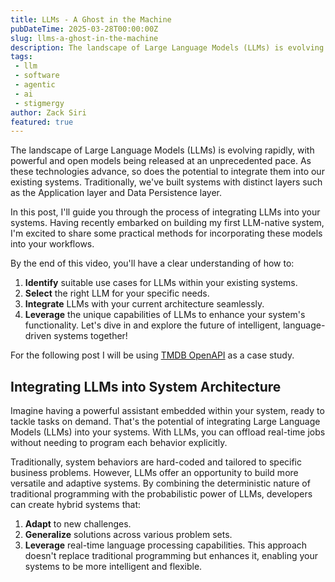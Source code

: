 ```yaml
---
title: LLMs - A Ghost in the Machine
pubDateTime: 2025-03-28T00:00:00Z
slug: llms-a-ghost-in-the-machine
description: The landscape of Large Language Models (LLMs) is evolving rapidly, with powerful and open models being released at an unprecedented pace. As these technologies advance, so does the potential to integrate them into our existing systems. Traditionally, we've built systems with distinct layers such as the Application layer and Data Persistence layer.
tags:
 - llm
 - software
 - agentic
 - ai
 - stigmergy
author: Zack Siri
featured: true
---
```


The landscape of Large Language Models (LLMs) is evolving rapidly, with powerful and open models being released at an unprecedented pace. As these technologies advance, so does the potential to integrate them into our existing systems. Traditionally, we've built systems with distinct layers such as the Application layer and Data Persistence layer.

In this post, I'll guide you through the process of integrating LLMs into your systems. Having recently embarked on building my first LLM-native system, I'm excited to share some practical methods for incorporating these models into your workflows.

By the end of this video, you'll have a clear understanding of how to:

1. **Identify** suitable use cases for LLMs within your existing systems.
2. **Select** the right LLM for your specific needs.
3. **Integrate** LLMs with your current architecture seamlessly.
4. **Leverage** the unique capabilities of LLMs to enhance your system's functionality.
Let's dive in and explore the future of intelligent, language-driven systems together!

For the following post I will be using [﻿TMDB OpenAPI](https://developer.themoviedb.org/openapi) as a case study.

## Integrating LLMs into System Architecture

Imagine having a powerful assistant embedded within your system, ready to tackle tasks on demand. That's the potential of integrating Large Language Models (LLMs) into your systems. With LLMs, you can offload real-time jobs without needing to program each behavior explicitly.

Traditionally, system behaviors are hard-coded and tailored to specific business problems. However, LLMs offer an opportunity to build more versatile and adaptive systems. By combining the deterministic nature of traditional programming with the probabilistic power of LLMs, developers can create hybrid systems that:

1. **Adapt** to new challenges.
2. **Generalize** solutions across various problem sets.
3. **Leverage** real-time language processing capabilities.
This approach doesn't replace traditional programming but enhances it, enabling your systems to be more intelligent and flexible.



